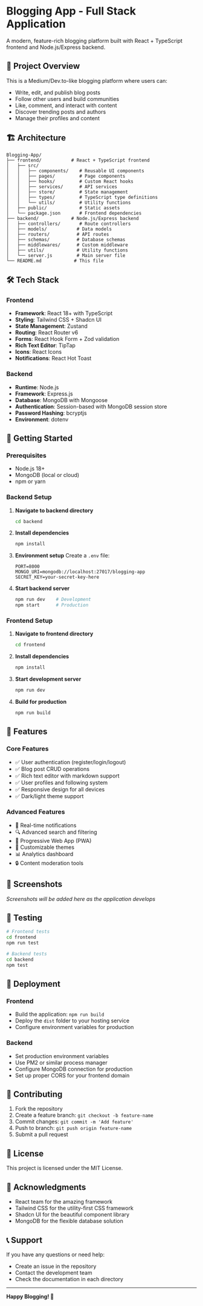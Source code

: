# Blogging App - Full Stack Application

A modern, feature-rich blogging platform built with React + TypeScript frontend and Node.js/Express backend.

## 🚀 Project Overview

This is a Medium/Dev.to-like blogging platform where users can:
- Write, edit, and publish blog posts
- Follow other users and build communities
- Like, comment, and interact with content
- Discover trending posts and authors
- Manage their profiles and content

## 🏗️ Architecture

```
Blogging-App/
├── frontend/           # React + TypeScript frontend
│   ├── src/
│   │   ├── components/    # Reusable UI components
│   │   ├── pages/         # Page components
│   │   ├── hooks/         # Custom React hooks
│   │   ├── services/      # API services
│   │   ├── store/         # State management
│   │   ├── types/         # TypeScript type definitions
│   │   └── utils/         # Utility functions
│   ├── public/            # Static assets
│   └── package.json       # Frontend dependencies
├── backend/            # Node.js/Express backend
│   ├── controllers/       # Route controllers
│   ├── models/           # Data models
│   ├── routers/          # API routes
│   ├── schemas/          # Database schemas
│   ├── middlewares/      # Custom middleware
│   ├── utils/            # Utility functions
│   └── server.js         # Main server file
└── README.md            # This file
```

## 🛠️ Tech Stack

### Frontend
- **Framework**: React 18+ with TypeScript
- **Styling**: Tailwind CSS + Shadcn UI
- **State Management**: Zustand
- **Routing**: React Router v6
- **Forms**: React Hook Form + Zod validation
- **Rich Text Editor**: TipTap
- **Icons**: React Icons
- **Notifications**: React Hot Toast

### Backend
- **Runtime**: Node.js
- **Framework**: Express.js
- **Database**: MongoDB with Mongoose
- **Authentication**: Session-based with MongoDB session store
- **Password Hashing**: bcryptjs
- **Environment**: dotenv

## 🚀 Getting Started

### Prerequisites
- Node.js 18+ 
- MongoDB (local or cloud)
- npm or yarn

### Backend Setup
1. **Navigate to backend directory**
   ```bash
   cd backend
   ```

2. **Install dependencies**
   ```bash
   npm install
   ```

3. **Environment setup**
   Create a `.env` file:
   ```env
   PORT=8000
   MONGO_URI=mongodb://localhost:27017/blogging-app
   SECRET_KEY=your-secret-key-here
   ```

4. **Start backend server**
   ```bash
   npm run dev    # Development
   npm start      # Production
   ```

### Frontend Setup
1. **Navigate to frontend directory**
   ```bash
   cd frontend
   ```

2. **Install dependencies**
   ```bash
   npm install
   ```

3. **Start development server**
   ```bash
   npm run dev
   ```

4. **Build for production**
   ```bash
   npm run build
   ```

## 🌟 Features

### Core Features
- ✅ User authentication (register/login/logout)
- ✅ Blog post CRUD operations
- ✅ Rich text editor with markdown support
- ✅ User profiles and following system
- ✅ Responsive design for all devices
- ✅ Dark/light theme support

### Advanced Features
- 🔄 Real-time notifications
- 🔍 Advanced search and filtering
- 📱 Progressive Web App (PWA)
- 🎨 Customizable themes
- 📊 Analytics dashboard
- 🔒 Content moderation tools

## 📱 Screenshots

*Screenshots will be added here as the application develops*

## 🧪 Testing

```bash
# Frontend tests
cd frontend
npm run test

# Backend tests
cd backend
npm test
```

## 🚀 Deployment

### Frontend
- Build the application: `npm run build`
- Deploy the `dist` folder to your hosting service
- Configure environment variables for production

### Backend
- Set production environment variables
- Use PM2 or similar process manager
- Configure MongoDB connection for production
- Set up proper CORS for your frontend domain

## 🤝 Contributing

1. Fork the repository
2. Create a feature branch: `git checkout -b feature-name`
3. Commit changes: `git commit -m 'Add feature'`
4. Push to branch: `git push origin feature-name`
5. Submit a pull request

## 📄 License

This project is licensed under the MIT License.

## 🙏 Acknowledgments

- React team for the amazing framework
- Tailwind CSS for the utility-first CSS framework
- Shadcn UI for the beautiful component library
- MongoDB for the flexible database solution

## 📞 Support

If you have any questions or need help:
- Create an issue in the repository
- Contact the development team
- Check the documentation in each directory

---

**Happy Blogging! 🚀**
